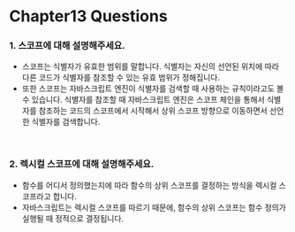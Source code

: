 # Chapter13 Questions

### 1. 스코프에 대해 설명해주세요.

- 스코프는 식별자가 유효한 범위를 말합니다. 식별자는 자신의 선언된 위치에 따라 다른 코드가 식별자를 참조할 수 있는 유효 범위가 정해집니다.
- 또한 스코프는 자바스크립트 엔진이 식별자를 검색할 때 사용하는 규칙이라고도 볼 수 있습니다. 식별자를 참조할 때 자바스크립트 엔진은 스코프 체인을 통해서 식별자를 참조하는 코드의 스코프에서 시작해서 상위 스코프 방향으로 이동하면서 선언한 식별자를 검색합니다.

<br>

### 2. 렉시컬 스코프에 대해 설명해주세요.

- 함수를 어디서 정의했는지에 따라 함수의 상위 스코프를 결정하는 방식을 렉시컬 스코프라고 합니다.
- 자바스크립트는 렉시컬 스코프를 따르기 때문에, 함수의 상위 스코프는 함수 정의가 실행될 때 정적으로 결정됩니다.
